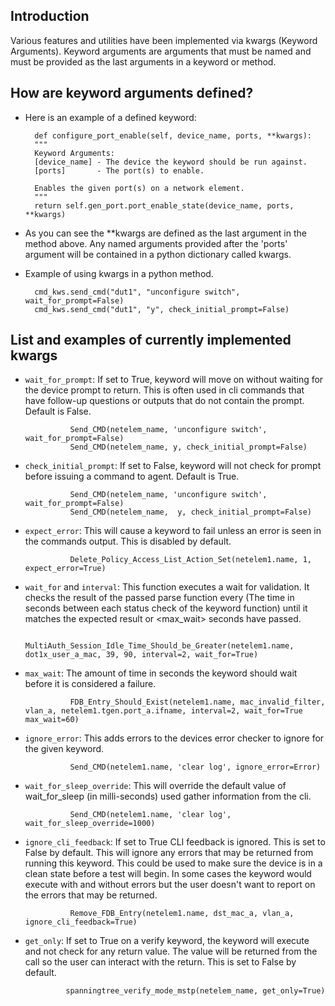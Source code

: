 ##  Introduction

Various features and utilities have been implemented via kwargs (Keyword Arguments). Keyword arguments are arguments that must be named and must be provided as the last arguments in a keyword or method.

##  How are keyword arguments defined?
* Here is an example of a defined keyword:

        def configure_port_enable(self, device_name, ports, **kwargs):
        """
        Keyword Arguments:
        [device_name] - The device the keyword should be run against.
        [ports]       - The port(s) to enable.

        Enables the given port(s) on a network element.
        """
        return self.gen_port.port_enable_state(device_name, ports, **kwargs)

* As you can see the **kwargs are defined as the last argument in the method above. Any named arguments provided after the 'ports' argument will be contained in a python dictionary called kwargs.

* Example of using kwargs in a python method.

        cmd_kws.send_cmd("dut1", "unconfigure switch", wait_for_prompt=False)
        cmd_kws.send_cmd("dut1", "y", check_initial_prompt=False)

##  List and examples of currently implemented kwargs
* `wait_for_prompt`: If set to True, keyword will move on without waiting for the device prompt to return. This is often used in cli commands that have follow-up questions or outputs that do not contain the prompt. Default is False.

                Send_CMD(netelem_name, 'unconfigure switch', wait_for_prompt=False)
                Send_CMD(netelem_name, y, check_initial_prompt=False)

* `check_initial_prompt`: If set to False, keyword will not check for prompt before issuing a command to agent. Default is True.

                Send_CMD(netelem_name, 'unconfigure switch', wait_for_prompt=False)
                Send_CMD(netelem_name,  y, check_initial_prompt=False)

* `expect_error`: This will cause a keyword to fail unless an error is seen in the commands output. This is disabled by default.

                Delete_Policy_Access_List_Action_Set(netelem1.name, 1, expect_error=True)

* `wait_for` and `interval`: This function executes a wait for validation. It checks the result of the passed parse function every <interval> (The time in seconds between each status check of the keyword function) until it matches the expected result or <max_wait> seconds have passed.

                MultiAuth_Session_Idle_Time_Should_be_Greater(netelem1.name, dot1x_user_a_mac, 39, 90, interval=2, wait_for=True)

* `max_wait`: The amount of time in seconds the keyword should wait before it is considered a failure.

                FDB_Entry_Should_Exist(netelem1.name, mac_invalid_filter, vlan_a, netelem1.tgen.port_a.ifname, interval=2, wait_for=True  max_wait=60)

* `ignore_error`: This adds errors to the devices error checker to ignore for the given keyword.

                Send_CMD(netelem1.name, 'clear log', ignore_error=Error)

* `wait_for_sleep_override`: This will override the default value of wait_for_sleep (in milli-seconds) used gather information from the cli.

                Send_CMD(netelem1.name, 'clear log', wait_for_sleep_override=1000)

* `ignore_cli_feedback`: If set to True CLI feedback is ignored. This is set to False by default. This will ignore any errors that may be returned from running this keyword. This could be used to make sure the device is in a clean state before a test will begin. In some cases the keyword would execute with and without errors but the user doesn't want to report on the errors that may be returned.

                Remove_FDB_Entry(netelem1.name, dst_mac_a, vlan_a, ignore_cli_feedback=True)

* `get_only`: If set to True on a verify keyword, the keyword will execute and not check for any return value. The value will be returned from the call so the user can interact with the return. This is set to False by default.

               spanningtree_verify_mode_mstp(netelem_name, get_only=True)